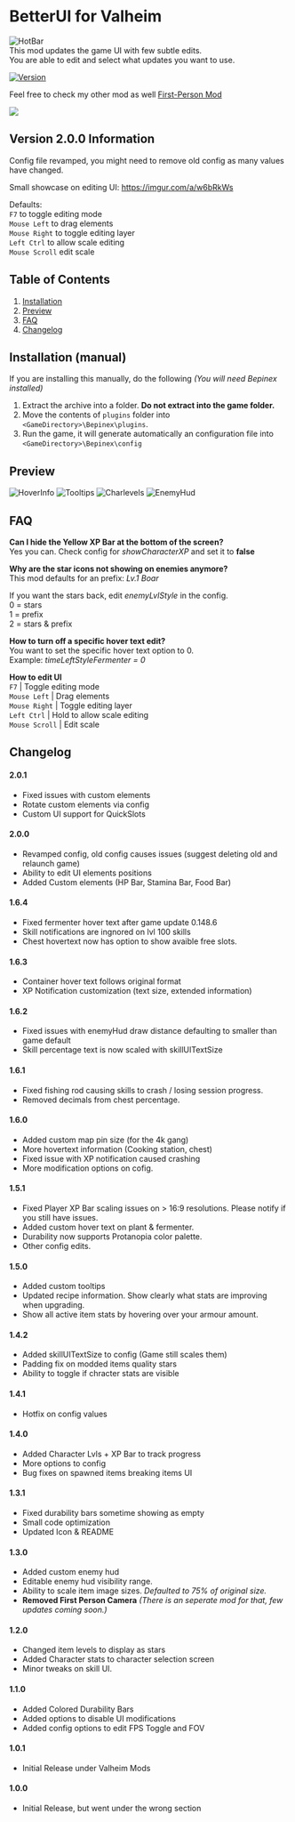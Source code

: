 
# BetterUI for Valheim
![HotBar](https://i.nyah.moe/R6KUG.png)  
This mod updates the game UI with few subtle edits.  
You are able to edit and select what updates you want to use. 

[![Version](https://img.shields.io/endpoint?color=success&label=Version&style=flat-square&url=https%3A%2F%2Fvalheim-modtracker.vercel.app%2Fnexusmods%2F189%2Fversion)](https://github.com/matias-kovero/BetterUI)

Feel free to check my other mod as well [First-Person Mod](https://valheim.thunderstore.io/package/Masa/FirstPerson/)  

[![](https://i.nyah.moe/Rb5tv.png)](https://zap-hosting.com/BetterUI)

## Version 2.0.0 Information
Config file revamped, you might need to remove old config as many values have changed.

Small showcase on editing UI: https://imgur.com/a/w6bRkWs 

Defaults:  
`F7` to toggle editing mode  
`Mouse Left` to drag elements  
`Mouse Right` to toggle editing layer  
`Left Ctrl` to allow scale editing  
`Mouse Scroll` edit scale  
  

## Table of Contents
1. [Installation](#Installation-(manual))
2. [Preview](#Preview)
3. [FAQ](#FAQ)
4. [Changelog](#Changelog)  

## Installation (manual)

If you are installing this manually, do the following _(You will need Bepinex installed)_

1. Extract the archive into a folder. **Do not extract into the game folder.**
2. Move the contents of `plugins` folder into `<GameDirectory>\Bepinex\plugins`.
3. Run the game, it will generate automatically an configuration file into `<GameDirectory>\Bepinex\config`

## Preview
![HoverInfo](https://i.nyah.moe/Rbb2l.png)
![Tooltips](https://i.nyah.moe/Rwitl.png)
![Charlevels](https://i.nyah.moe/Rwk8I.png)
![EnemyHud](https://i.nyah.moe/RwNht.png)

## FAQ
__Can I hide the Yellow XP Bar at the bottom of the screen?__  
Yes you can. Check config for _showCharacterXP_ and set it to __false__  

__Why are the star icons not showing on enemies anymore?__  
This mod defaults for an prefix: _Lv.1 Boar_  

If you want the stars back, edit _enemyLvlStyle_ in the config.  
0 = stars  
1 = prefix  
2 = stars & prefix  

__How to turn off a specific hover text edit?__  
You want to set the specific hover text option to 0.  
Example: _timeLeftStyleFermenter = 0_

__How to edit UI__  
`F7` | Toggle editing mode  
`Mouse Left` | Drag elements  
`Mouse Right` | Toggle editing layer  
`Left Ctrl` | Hold to allow scale editing  
`Mouse Scroll` | Edit scale  

## Changelog
#### 2.0.1
- Fixed issues with custom elements
- Rotate custom elements via config
- Custom UI support for QuickSlots
#### 2.0.0 
- Revamped config, old config causes issues (suggest deleting old and relaunch game)
- Ability to edit UI elements positions
- Added Custom elements (HP Bar, Stamina Bar, Food Bar)
#### 1.6.4
- Fixed fermenter hover text after game update 0.148.6
- Skill notifications are ingnored on lvl 100 skills
- Chest hovertext now has option to show avaible free slots.
#### 1.6.3
- Container hover text follows original format
- XP Notification customization (text size, extended information)
#### 1.6.2
- Fixed issues with enemyHud draw distance defaulting to smaller than game default
- Skill percentage text is now scaled with skillUITextSize
#### 1.6.1
- Fixed fishing rod causing skills to crash / losing session progress.
- Removed decimals from chest percentage.
#### 1.6.0
- Added custom map pin size (for the 4k gang)
- More hovertext information (Cooking station, chest)
- Fixed issue with XP notification caused crashing
- More modification options on cofig.
#### 1.5.1
- Fixed Player XP Bar scaling issues on > 16:9 resolutions. Please notify if you still have issues.
- Added custom hover text on plant & fermenter.
- Durability now supports Protanopia color palette.
- Other config edits.
#### 1.5.0
- Added custom tooltips
- Updated recipe information. Show clearly what stats are improving when upgrading.
- Show all active item stats by hovering over your armour amount.
#### 1.4.2
- Added skillUITextSize to config (Game still scales them)
- Padding fix on modded items quality stars
- Ability to toggle if chracter stats are visible 
#### 1.4.1
- Hotfix on config values
#### 1.4.0
- Added Character Lvls + XP Bar to track progress
- More options to config
- Bug fixes on spawned items breaking items UI
#### 1.3.1
- Fixed durability bars sometime showing as empty
- Small code optimization
- Updated Icon & README
#### 1.3.0
- Added custom enemy hud
- Editable enemy hud visibility range.
- Ability to scale item image sizes. _Defaulted to 75% of original size._
- **Removed First Person Camera** _(There is an seperate mod for that, few updates coming soon.)_
#### 1.2.0
- Changed item levels to display as stars
- Added Character stats to character selection screen
- Minor tweaks on skill UI.
#### 1.1.0
- Added Colored Durability Bars
- Added options to disable UI modifications
- Added config options to edit FPS Toggle and FOV

#### 1.0.1
- Initial Release under Valheim Mods
#### 1.0.0
- Initial Release, but went under the wrong section